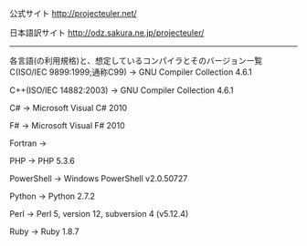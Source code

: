 公式サイト
http://projecteuler.net/

日本語訳サイト
http://odz.sakura.ne.jp/projecteuler/

-----
各言語(の利用規格)と、想定しているコンパイラとそのバージョン一覧
C(ISO/IEC 9899:1999;通称C99)
-> GNU Compiler Collection 4.6.1

C++(ISO/IEC 14882:2003)
-> GNU Compiler Collection 4.6.1

C#
-> Microsoft Visual C# 2010

F#
-> Microsoft Visual F# 2010

Fortran
-> 

PHP
-> PHP 5.3.6

PowerShell
-> Windows PowerShell v2.0.50727

Python
-> Python 2.7.2

Perl
-> Perl 5, version 12, subversion 4 (v5.12.4)

Ruby
-> Ruby 1.8.7
